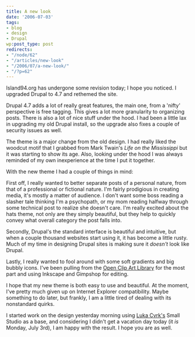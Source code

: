 ```yaml
---
title: A new look
date: '2006-07-03'
tags:
- blog
- design
- Drupal
wp:post_type: post
redirects:
- "/node/62"
- "/articles/new-look"
- "/2006/07/a-new-look/"
- "/?p=62"
---
```


Island94.org has undergone some revision today; I hope you noticed. I upgraded Drupal to 4.7 and rethemed the site.

Drupal 4.7 adds a lot of really great features, the main one, from a 'nifty' perspective is free tagging. This gives a lot more granularity to organizing posts. There is also a lot of nice stuff under the hood. I had been a little lax in upgrading my old Drupal install, so the upgrade also fixes a couple of security issues as well.

The theme is a major change from the old design. I had really liked the woodcut motif that I grabbed from Mark Twain's _Life on the Mississippi_ but it was starting to show its age. Also, looking under the hood I was always reminded of my own inexperience at the time I put it together.

With the new theme I had a couple of things in mind:

First off, I really wanted to better separate posts of a personal nature, from that of a professional or fictional nature. I'm fairly prodigious in creating media, it's mostly a matter of audience. I don't want some boss reading a slasher tale thinking I'm a psychopath, or my mom reading halfway through some technical post to realize she doesn't care. I'm really excited about the hats theme, not only are they simply beautiful, but they help to quickly convey what overall category the post falls into.

Secondly, Drupal's the standard interface is beautiful and intuitive, but when a couple thousand websites start using it, it has become a little rusty. Much of my time in designing Drupal sites is making sure it _doesn't_ look like Drupal.

Lastly, I really wanted to fool around with some soft gradients and big bubbly icons. I've been pulling from the [Open Clip Art Library](http://openclipart.org) for the most part and using Inkscape and Gimpshop for editing.

I hope that my new theme is both easy to use and beautiful. At the moment, I've pretty much given up on Internet Explorer compatibility. Maybe something to do later, but frankly, I am a little tired of dealing with its nonstandard quirks.

I started work on the design yesterday morning using [Luka Cvrk's](http://openwebdesign.org/userinfo.phtml?user=LanVacation) Small Studio as a base, and considering I didn't get a vacation day today (it _is_ Monday, July 3rd), I am happy with the result. I hope you are as well.

